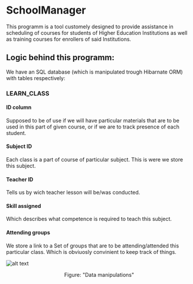 # SchoolManager
This programm is a tool customely designed to provide assistance in scheduling of courses for students of Higher Education Institutions as well as training courses for enrollers of said Institutions.

## Logic behind this programm:
We have an SQL database (which is manipulated trough Hibarnate ORM) with tables respectively:

### LEARN_CLASS
#### ID column
Supposed to be of use if we will have particular materials that are to be used in this part of given course, or  if we are to track presence of each student.

#### Subject ID 
Each class is a part of course of particular subject. This is were we store this subject.

#### Teacher ID
Tells us by wich teacher lesson will be/was conducted.

#### Skill assigned
Which describes what competence is required to teach this subject.

#### Attending groups
We store a link to a Set of groups that are to be attending/attended this particular class. Which is obviuosly convinient to keep track of things.

![alt text](https://i.gyazo.com/3397a421f8f0620b53472f79b487a72c.png)
<div style="text-align:center"> Figure: "Data manipulations" </div>
